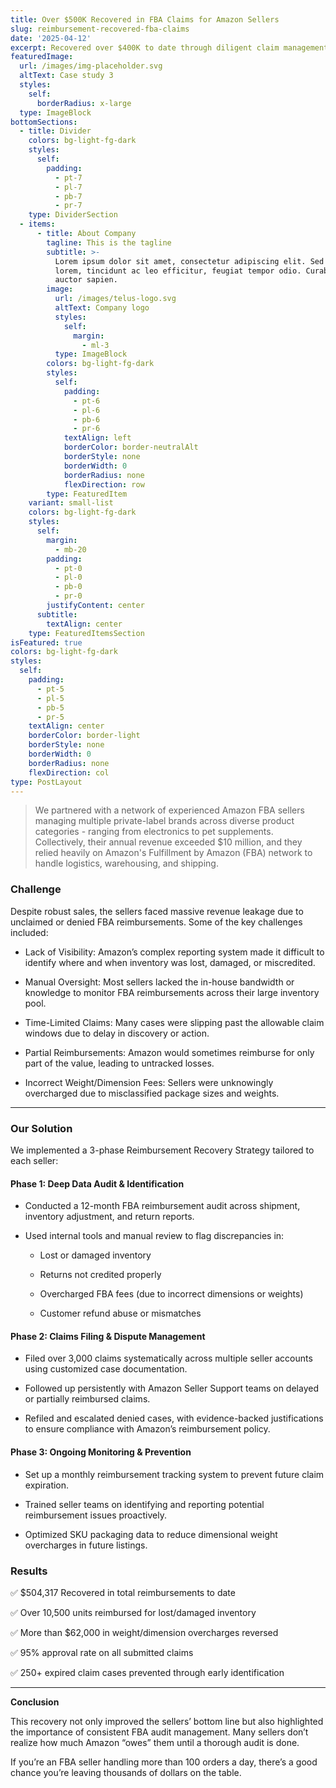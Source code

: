 ```yaml
---
title: Over $500K Recovered in FBA Claims for Amazon Sellers
slug: reimbursement-recovered-fba-claims
date: '2025-04-12'
excerpt: Recovered over $400K to date through diligent claim management.
featuredImage:
  url: /images/img-placeholder.svg
  altText: Case study 3
  styles:
    self:
      borderRadius: x-large
  type: ImageBlock
bottomSections:
  - title: Divider
    colors: bg-light-fg-dark
    styles:
      self:
        padding:
          - pt-7
          - pl-7
          - pb-7
          - pr-7
    type: DividerSection
  - items:
      - title: About Company
        tagline: This is the tagline
        subtitle: >-
          Lorem ipsum dolor sit amet, consectetur adipiscing elit. Sed ante
          lorem, tincidunt ac leo efficitur, feugiat tempor odio. Curabitur at
          auctor sapien.
        image:
          url: /images/telus-logo.svg
          altText: Company logo
          styles:
            self:
              margin:
                - ml-3
          type: ImageBlock
        colors: bg-light-fg-dark
        styles:
          self:
            padding:
              - pt-6
              - pl-6
              - pb-6
              - pr-6
            textAlign: left
            borderColor: border-neutralAlt
            borderStyle: none
            borderWidth: 0
            borderRadius: none
            flexDirection: row
        type: FeaturedItem
    variant: small-list
    colors: bg-light-fg-dark
    styles:
      self:
        margin:
          - mb-20
        padding:
          - pt-0
          - pl-0
          - pb-0
          - pr-0
        justifyContent: center
      subtitle:
        textAlign: center
    type: FeaturedItemsSection
isFeatured: true
colors: bg-light-fg-dark
styles:
  self:
    padding:
      - pt-5
      - pl-5
      - pb-5
      - pr-5
    textAlign: center
    borderColor: border-light
    borderStyle: none
    borderWidth: 0
    borderRadius: none
    flexDirection: col
type: PostLayout
---
```

> We partnered with a network of experienced Amazon FBA sellers managing multiple private-label brands across diverse product categories - ranging from electronics to pet supplements. Collectively, their annual revenue exceeded $10 million, and they relied heavily on Amazon's Fulfillment by Amazon (FBA) network to handle logistics, warehousing, and shipping.

### **Challenge**

Despite robust sales, the sellers faced massive revenue leakage due to unclaimed or denied FBA reimbursements. Some of the key challenges included:

*   Lack of Visibility: Amazon’s complex reporting system made it difficult to identify where and when inventory was lost, damaged, or miscredited.

*   Manual Oversight: Most sellers lacked the in-house bandwidth or knowledge to monitor FBA reimbursements across their large inventory pool.

*   Time-Limited Claims: Many cases were slipping past the allowable claim windows due to delay in discovery or action.

*   Partial Reimbursements: Amazon would sometimes reimburse for only part of the value, leading to untracked losses.

*   Incorrect Weight/Dimension Fees: Sellers were unknowingly overcharged due to misclassified package sizes and weights.

****

### **Our Solution**

We implemented a 3-phase Reimbursement Recovery Strategy tailored to each seller:

#### Phase 1: Deep Data Audit & Identification

*   Conducted a 12-month FBA reimbursement audit across shipment, inventory adjustment, and return reports.

*   Used internal tools and manual review to flag discrepancies in:

    *   Lost or damaged inventory

    *   Returns not credited properly

    *   Overcharged FBA fees (due to incorrect dimensions or weights)

    *   Customer refund abuse or mismatches



#### Phase 2: Claims Filing & Dispute Management

*   Filed over 3,000 claims systematically across multiple seller accounts using customized case documentation.

*   Followed up persistently with Amazon Seller Support teams on delayed or partially reimbursed claims.

*   Refiled and escalated denied cases, with evidence-backed justifications to ensure compliance with Amazon’s reimbursement policy.



#### Phase 3: Ongoing Monitoring & Prevention

*   Set up a monthly reimbursement tracking system to prevent future claim expiration.

*   Trained seller teams on identifying and reporting potential reimbursement issues proactively.

*   Optimized SKU packaging data to reduce dimensional weight overcharges in future listings.



### **Results**

✅ $504,317 Recovered in total reimbursements to date

✅ Over 10,500 units reimbursed for lost/damaged inventory

✅ More than $62,000 in weight/dimension overcharges reversed

✅ 95% approval rate on all submitted claims

✅ 250+ expired claim cases prevented through early identification

****

**Conclusion**

This recovery not only improved the sellers’ bottom line but also highlighted the importance of consistent FBA audit management. Many sellers don’t realize how much Amazon “owes” them until a thorough audit is done.

If you’re an FBA seller handling more than 100 orders a day, there’s a good chance you’re leaving thousands of dollars on the table.
